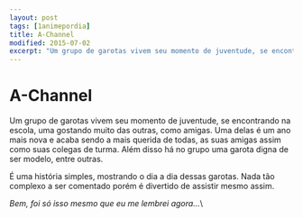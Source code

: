 ```yaml
---
layout: post
tags: [1animepordia]
title: A-Channel
modified: 2015-07-02
excerpt: "Um grupo de garotas vivem seu momento de juventude, se encontrando na escola, uma gostando muito das outras, como amigas. Uma delas é um ano mais nova e acaba sendo a mais querida de todas, as suas amigas assim como suas colegas de turma. Além disso há no grupo uma garota digna de ser modelo, entre outras."
---
```


A-Channel
=========

Um grupo de garotas vivem seu momento de juventude, se encontrando na
escola, uma gostando muito das outras, como amigas. Uma delas é um ano
mais nova e acaba sendo a mais querida de todas, as suas amigas assim
como suas colegas de turma. Além disso há no grupo uma garota digna de
ser modelo, entre outras.

É uma história simples, mostrando o dia a dia dessas garotas. Nada tão
complexo a ser comentado porém é divertido de assistir mesmo assim.

*Bem, foi só isso mesmo que eu me lembrei agora…*\


